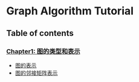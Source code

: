 # Graph Algorithm Tutorial

## Table of contents

### [Chapter1: 图的类型和表示](chapter-01/README.md)

- [图的表示](recipe-01/README.md)
- [图的邻接矩阵表示](recipe-02/README.md)

